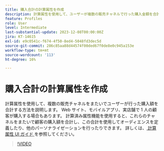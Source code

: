 ```yaml
---
title: 購入合計の計算属性を作成
description: 計算属性を使用して、ユーザーが複数の販売チャネルで行った購入金額を合計する方法を説明します。
feature: Profiles
role: User
level: Intermediate
last-substantial-update: 2023-12-08T00:00:00Z
jira: KT-14615
exl-id: e9c0541c-f674-4f50-8ed4-5048fd3dec5d
source-git-commit: 286c85aa88d44574f00ded67f0de8e0c945a153e
workflow-type: tm+mt
source-wordcount: '113'
ht-degree: 16%

---
```


# 購入合計の計算属性を作成

計算属性を使用して、複数の販売チャネルをまたいでユーザーが行った購入額を合計する方法を説明します。 Web サイト、モバイルアプリ、実店舗で 1 人の顧客が購入する場合もあります。 計算済み属性機能を使用すると、これらのチャネルをまたいで顧客の購入額を合計し、この合計を使用してオーディエンスを定義したり、他のパーソナライゼーションを行ったりできます。 詳しくは、[ 計算属性 UI ガイド ](https://experienceleague.adobe.com/docs/experience-platform/profile/computed-attributes/ui.html?lang=ja&) を参照してください。

>[!VIDEO](https://video.tv.adobe.com/v/3443552?learn=on&enablevpops&captions=jpn)
